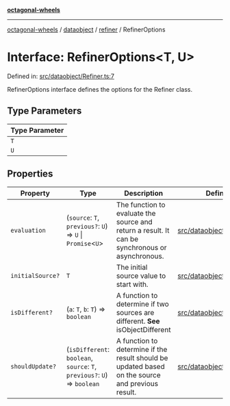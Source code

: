[**octagonal-wheels**](../../../../../../README.md)

***

[octagonal-wheels](../../../../../../globals.md) / [dataobject](../../../README.md) / [refiner](../README.md) / RefinerOptions

# Interface: RefinerOptions\<T, U\>

Defined in: [src/dataobject/Refiner.ts:7](https://github.com/vrtmrz/octagonal-wheels/blob/main/src/dataobject/Refiner.ts#L7)

RefinerOptions interface defines the options for the Refiner class.

## Type Parameters

| Type Parameter |
| ------ |
| `T` |
| `U` |

## Properties

| Property | Type | Description | Defined in |
| ------ | ------ | ------ | ------ |
| <a id="evaluation"></a> `evaluation` | (`source`: `T`, `previous?`: `U`) => `U` \| `Promise`\<`U`\> | The function to evaluate the source and return a result. It can be synchronous or asynchronous. | [src/dataobject/Refiner.ts:15](https://github.com/vrtmrz/octagonal-wheels/blob/main/src/dataobject/Refiner.ts#L15) |
| <a id="initialsource"></a> `initialSource?` | `T` | The initial source value to start with. | [src/dataobject/Refiner.ts:19](https://github.com/vrtmrz/octagonal-wheels/blob/main/src/dataobject/Refiner.ts#L19) |
| <a id="isdifferent"></a> `isDifferent?` | (`a`: `T`, `b`: `T`) => `boolean` | A function to determine if two sources are different. **See** isObjectDifferent | [src/dataobject/Refiner.ts:36](https://github.com/vrtmrz/octagonal-wheels/blob/main/src/dataobject/Refiner.ts#L36) |
| <a id="shouldupdate"></a> `shouldUpdate?` | (`isDifferent`: `boolean`, `source`: `T`, `previous?`: `U`) => `boolean` | A function to determine if the result should be updated based on the source and previous result. | [src/dataobject/Refiner.ts:27](https://github.com/vrtmrz/octagonal-wheels/blob/main/src/dataobject/Refiner.ts#L27) |
